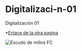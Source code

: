 # Digitalizaci-n-01
Digitalización 01

*[Enlace de la otra pagina](prueba.md)

![Escudo de millos FC]()
